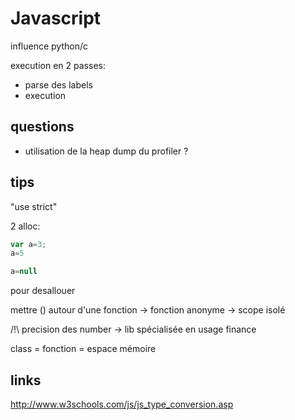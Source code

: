 # Javascript

influence python/c

execution en 2 passes:

* parse des labels
* execution


## questions

* utilisation de la heap dump du profiler ? 

## tips

"use strict"

2 alloc:

```javascript
var a=3;
a=5
```


```javascript
a=null
```

pour desallouer

mettre () autour d'une fonction -> fonction anonyme -> scope isolé

/!\ precision des number -> lib spécialisée en usage finance
 
class = fonction = espace mémoire 
 
## links

http://www.w3schools.com/js/js_type_conversion.asp